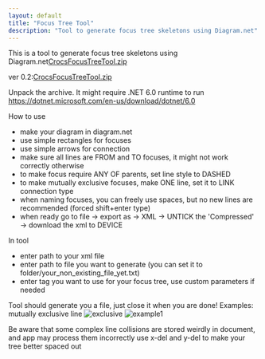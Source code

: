 ```yaml
---
layout: default
title: "Focus Tree Tool"
description: "Tool to generate focus tree skeletons using Diagram.net"
---
```


This is a tool to generate focus tree skeletons using Diagram.net[CrocsFocusTreeTool.zip](/Millennium-Dawn/uploads/CrocsFocusTreeTool.zip)

ver 0.2:[CrocsFocusTreeTool.zip](/Millennium-Dawn/uploads/CrocsFocusTreeTool.zip)

Unpack the archive.
It might require .NET 6.0 runtime to run
https://dotnet.microsoft.com/en-us/download/dotnet/6.0

How to use
- make your diagram in diagram.net
- use simple rectangles for focuses
- use simple arrows for connection
- make sure all lines are FROM and TO focuses, it might not work correctly otherwise
- to make focus require ANY OF parents, set line style to DASHED
- to make mutually exclusive focuses, make ONE line, set it to LINK connection type
- when naming focuses, you can freely use spaces, but no new lines are recommended (forced shift+enter type)
- when ready go to file -> export as -> XML -> UNTICK the 'Compressed' -> download the xml to DEVICE

In tool
- enter path to your xml file
- enter path to file you want to generate (you can set it to folder/your_non_existing_file_yet.txt)
- enter tag you want to use for your focus tree, use custom parameters if needed

Tool should generate you a file, just close it when you are done!
Examples:
mutually exclusive line
![exclusive](uploads/331c3736294f8f7eab3b4757bf1ba58b/exclusive.png)
![example1](/Millennium-Dawn/uploads/example1.jpg)

Be aware that some complex line collisions are stored weirdly in document, and app may process them incorrectly
use x-del and y-del to make your tree better spaced out
